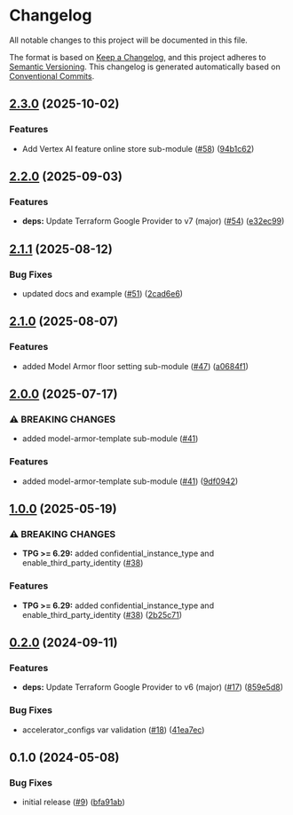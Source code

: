 # Changelog

All notable changes to this project will be documented in this file.

The format is based on
[Keep a Changelog](https://keepachangelog.com/en/1.0.0/),
and this project adheres to
[Semantic Versioning](https://semver.org/spec/v2.0.0.html).
This changelog is generated automatically based on [Conventional Commits](https://www.conventionalcommits.org/en/v1.0.0/).

## [2.3.0](https://github.com/GoogleCloudPlatform/terraform-google-vertex-ai/compare/v2.2.0...v2.3.0) (2025-10-02)


### Features

* Add Vertex AI feature online store sub-module ([#58](https://github.com/GoogleCloudPlatform/terraform-google-vertex-ai/issues/58)) ([94b1c62](https://github.com/GoogleCloudPlatform/terraform-google-vertex-ai/commit/94b1c62168f8fb30b3e9ad5b7bacdd0cdb6675de))

## [2.2.0](https://github.com/GoogleCloudPlatform/terraform-google-vertex-ai/compare/v2.1.1...v2.2.0) (2025-09-03)


### Features

* **deps:** Update Terraform Google Provider to v7 (major) ([#54](https://github.com/GoogleCloudPlatform/terraform-google-vertex-ai/issues/54)) ([e32ec99](https://github.com/GoogleCloudPlatform/terraform-google-vertex-ai/commit/e32ec99c9e075cba5e34bc0c50c6ad234941c2ca))

## [2.1.1](https://github.com/GoogleCloudPlatform/terraform-google-vertex-ai/compare/v2.1.0...v2.1.1) (2025-08-12)


### Bug Fixes

* updated docs and example ([#51](https://github.com/GoogleCloudPlatform/terraform-google-vertex-ai/issues/51)) ([2cad6e6](https://github.com/GoogleCloudPlatform/terraform-google-vertex-ai/commit/2cad6e6666f743064a147e84f17723168f969ab2))

## [2.1.0](https://github.com/GoogleCloudPlatform/terraform-google-vertex-ai/compare/v2.0.0...v2.1.0) (2025-08-07)


### Features

* added Model Armor floor setting sub-module ([#47](https://github.com/GoogleCloudPlatform/terraform-google-vertex-ai/issues/47)) ([a0684f1](https://github.com/GoogleCloudPlatform/terraform-google-vertex-ai/commit/a0684f1ca8d0831a1408c2b9927cbf7e5cdd4a9b))

## [2.0.0](https://github.com/GoogleCloudPlatform/terraform-google-vertex-ai/compare/v1.0.0...v2.0.0) (2025-07-17)


### ⚠ BREAKING CHANGES

* added model-armor-template sub-module ([#41](https://github.com/GoogleCloudPlatform/terraform-google-vertex-ai/issues/41))

### Features

* added model-armor-template sub-module ([#41](https://github.com/GoogleCloudPlatform/terraform-google-vertex-ai/issues/41)) ([9df0942](https://github.com/GoogleCloudPlatform/terraform-google-vertex-ai/commit/9df09426dc41c75df72b9ac9068d167924f785ba))

## [1.0.0](https://github.com/GoogleCloudPlatform/terraform-google-vertex-ai/compare/v0.2.0...v1.0.0) (2025-05-19)


### ⚠ BREAKING CHANGES

* **TPG >= 6.29:** added confidential_instance_type and enable_third_party_identity ([#38](https://github.com/GoogleCloudPlatform/terraform-google-vertex-ai/issues/38))

### Features

* **TPG >= 6.29:** added confidential_instance_type and enable_third_party_identity ([#38](https://github.com/GoogleCloudPlatform/terraform-google-vertex-ai/issues/38)) ([2b25c71](https://github.com/GoogleCloudPlatform/terraform-google-vertex-ai/commit/2b25c71862aacad6534521c6eef50a1a215e85e9))

## [0.2.0](https://github.com/GoogleCloudPlatform/terraform-google-vertex-ai/compare/v0.1.0...v0.2.0) (2024-09-11)


### Features

* **deps:** Update Terraform Google Provider to v6 (major) ([#17](https://github.com/GoogleCloudPlatform/terraform-google-vertex-ai/issues/17)) ([859e5d8](https://github.com/GoogleCloudPlatform/terraform-google-vertex-ai/commit/859e5d82b9f465a02dddde22bfd1c74d91886ef7))


### Bug Fixes

* accelerator_configs var validation ([#18](https://github.com/GoogleCloudPlatform/terraform-google-vertex-ai/issues/18)) ([41ea7ec](https://github.com/GoogleCloudPlatform/terraform-google-vertex-ai/commit/41ea7ec813d9a06fbfedc16eaa2308db291b2652))

## 0.1.0 (2024-05-08)


### Bug Fixes

* initial release ([#9](https://github.com/GoogleCloudPlatform/terraform-google-vertex-ai/issues/9)) ([bfa91ab](https://github.com/GoogleCloudPlatform/terraform-google-vertex-ai/commit/bfa91ab72e1b0d96b3c01e1edd3664e135899c77))
